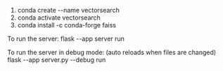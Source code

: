 1. conda create --name vectorsearch
2. conda activate vectorsearch
3. conda install -c conda-forge faiss

To run the server:
flask --app server run

To run the server in debug mode: (auto reloads when files are changed)
flask --app server.py --debug run
